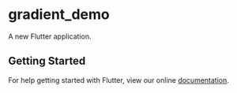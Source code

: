 # gradient_demo

A new Flutter application.

## Getting Started

For help getting started with Flutter, view our online
[documentation](https://flutter.io/).
